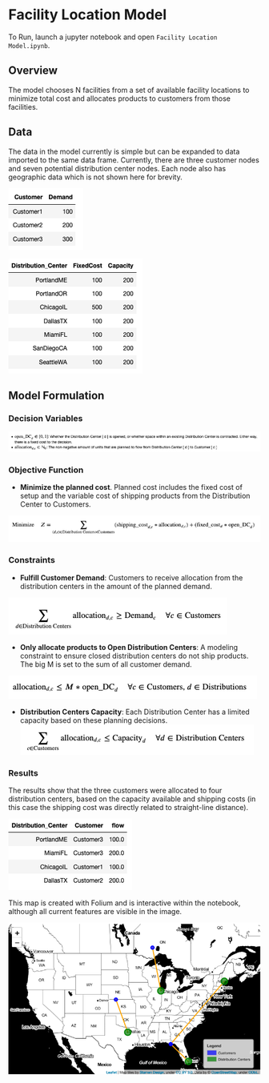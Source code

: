# Facility Location Model

To Run, launch a jupyter notebook and open `Facility Location Model.ipynb`.

## Overview

The model chooses N facilities from a set of available facility locations to minimize total cost and allocates products to customers from those facilities.

## Data

The data in the model currently is simple but can be expanded to data imported to the same data frame. Currently, there are three customer nodes and seven potential distribution center nodes.  Each node also has geographic data which is not shown here for brevity.

![customers](https://github.com/wpbSabi/python_optimization/blob/main/facility_location/images/Customers.png)

![DCs](https://github.com/wpbSabi/python_optimization/blob/main/facility_location/images/Distribution_Centers.png)

## Model Formulation 

### Decision Variables

![dvs](https://github.com/wpbSabi/python_optimization/blob/main/facility_location/images/decision_variables.png)

### Objective Function

- **Minimize the planned cost**.  Planned cost includes the fixed cost of setup and the variable cost of shipping products from the Distribution Center to Customers.

![obj](https://github.com/wpbSabi/python_optimization/blob/main/facility_location/images/objective.png)

### Constraints

- **Fulfill Customer Demand**: Customers to receive allocation from the distribution centers in the amount of the planned demand.

![c1](https://github.com/wpbSabi/python_optimization/blob/main/facility_location/images/constraint1.png)

- **Only allocate products to Open Distribution Centers**: A modeling constraint to ensure closed distribution centers do not ship products.  The big M is set to the sum of all customer demand.

![c2](https://github.com/wpbSabi/python_optimization/blob/main/facility_location/images/constraint2.png)

- **Distribution Centers Capacity**: Each Distribution Center has a limited capacity based on these planning decisions.
![c3](https://github.com/wpbSabi/python_optimization/blob/main/facility_location/images/constraint3.png)

### Results

The results show that the three customers were allocated to four distribution centers, based on the capacity available and shipping costs (in this case the shipping cost was directly related to straight-line distance).

![results_table](https://github.com/wpbSabi/python_optimization/blob/main/facility_location/images/results_table.png)

This map is created with Folium and is interactive within the notebook, although all current features are visible in the image. 

![results_map](https://github.com/wpbSabi/python_optimization/blob/main/facility_location/images/Result.png)

